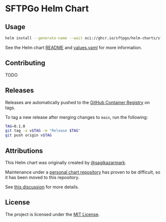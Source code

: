 # SFTPGo Helm Chart

## Usage

```bash
helm install --generate-name --wait oci://ghcr.io/sftpgo/helm-charts/sftpgo
```

See the Helm chart [README](sftpgo/README.md) and [values.yaml](sftpgo/values.yaml) for more information.

## Contributing

TODO

## Releases

Releases are automatically pushed to the [GitHub Container Registry](https://github.com/sftpgo/helm-chart/pkgs/container/helm-charts%2Fsftpgo) on tags.

To tag a new release after merging changes to `main`, run the following:

```bash
TAG=0.1.0
git tag -a v$TAG -m "Release $TAG"
git push origin v$TAG
```

## Attributions

This Helm chart was originally created by [@sagikazarmark](https://github.com/sagikazarmark/).

Maintenance under a [personal chart repository](https://github.com/sagikazarmark/helm-charts/tree/06ebf671519118f1ddabf1ba7dd7f4e2f85ea816/charts/sftpgo) has proven to be difficult, so it has been moved to this repository.

See [this discussion](https://github.com/sagikazarmark/helm-charts/pull/218) for more details.

## License

The project is licensed under the [MIT License](LICENSE).
